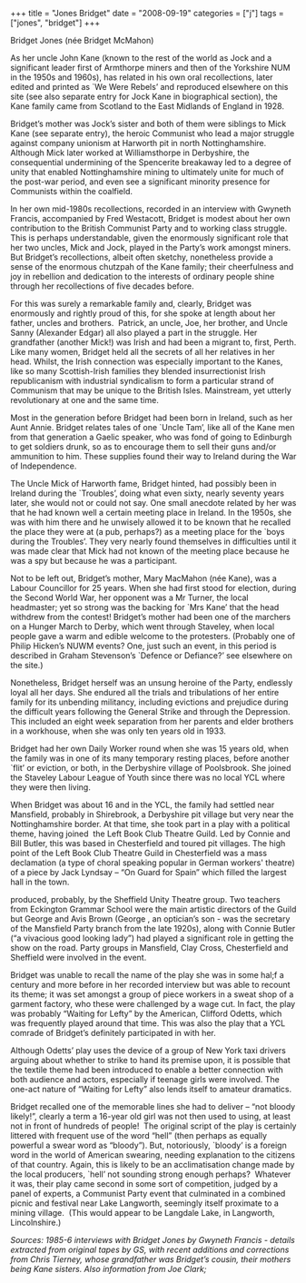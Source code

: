 +++
title = "Jones Bridget"
date = "2008-09-19"
categories = ["j"]
tags = ["jones", "bridget"]
+++

Bridget Jones (née Bridget McMahon)

As her uncle John Kane (known to the rest of the world as Jock and a significant leader first of Armthorpe miners and then of the Yorkshire NUM in the 1950s and 1960s), has related in his own oral recollections, later edited and printed as \`We Were Rebels’ and reproduced elsewhere on this site (see also separate entry for Jock Kane in biographical section), the Kane family came from Scotland to the East Midlands of England in 1928.

Bridget’s mother was Jock’s sister and both of them were siblings to Mick Kane (see separate entry), the heroic Communist who lead a major struggle against company unionism at Harworth pit in north Nottinghamshire. Although Mick later worked at Williamsthorpe in Derbyshire, the consequential undermining of the Spencerite breakaway led to a degree of unity that enabled Nottinghamshire mining to ultimately unite for much of the post-war period, and even see a significant minority presence for Communists within the coalfield.

In her own mid-1980s recollections, recorded in an interview with Gwyneth Francis, accompanied by Fred Westacott, Bridget is modest about her own contribution to the British Communist Party and to working class struggle. This is perhaps understandable, given the enormously significant role that her two uncles, Mick and Jock, played in the Party’s work amongst miners. But Bridget’s recollections, albeit often sketchy, nonetheless provide a sense of the enormous chutzpah of the Kane family; their cheerfulness and joy in rebellion and dedication to the interests of ordinary people shine through her recollections of five decades before.

For this was surely a remarkable family and, clearly, Bridget was enormously and rightly proud of this, for she spoke at length about her father, uncles and brothers.  Patrick, an uncle, Joe, her brother, and Uncle Sanny (Alexander Edgar) all also played a part in the struggle. Her grandfather (another Mick!) was Irish and had been a migrant to, first, Perth. Like many women, Bridget held all the secrets of all her relatives in her head. Whilst, the Irish connection was especially important to the Kanes, like so many Scottish-Irish families they blended insurrectionist Irish republicanism with industrial syndicalism to form a particular strand of Communism that may be unique to the British Isles. Mainstream, yet utterly revolutionary at one and the same time.

Most in the generation before Bridget had been born in Ireland, such as her Aunt Annie. Bridget relates tales of one \`Uncle Tam’, like all of the Kane men from that generation a Gaelic speaker, who was fond of going to Edinburgh to get soldiers drunk, so as to encourage them to sell their guns and/or ammunition to him. These supplies found their way to Ireland during the War of Independence.

The Uncle Mick of Harworth fame, Bridget hinted, had possibly been in Ireland during the \`Troubles’, doing what even sixty, nearly seventy years later, she would not or could not say. One small anecdote related by her was that he had known well a certain meeting place in Ireland. In the 1950s, she was with him there and he unwisely allowed it to be known that he recalled the place they were at (a pub, perhaps?) as a meeting place for the \`boys during the Troubles’. They very nearly found themselves in difficulties until it was made clear that Mick had not known of the meeting place because he was a spy but because he was a participant.

Not to be left out, Bridget’s mother, Mary MacMahon (née Kane), was a Labour Councillor for 25 years. When she had first stood for election, during the Second World War, her opponent was a Mr Turner, the local headmaster; yet so strong was the backing for \`Mrs Kane’ that the head withdrew from the contest! Bridget’s mother had been one of the marchers on a Hunger March to Derby, which went through Staveley, when local people gave a warm and edible welcome to the protesters. (Probably one of Philip Hicken’s NUWM events? One, just such an event, in this period is described in Graham Stevenson’s \`Defence or Defiance?’ see elsewhere on the site.)  
  
Nonetheless, Bridget herself was an unsung heroine of the Party, endlessly loyal all her days. She endured all the trials and tribulations of her entire family for its unbending militancy, including evictions and prejudice during the difficult years following the General Strike and through the Depression. This included an eight week separation from her parents and elder brothers in a workhouse, when she was only ten years old in 1933.

Bridget had her own Daily Worker round when she was 15 years old, when the family was in one of its many temporary resting places, before another \`flit’ or eviction, or both, in the Derbyshire village of Poolsbrook. She joined the Staveley Labour League of Youth since there was no local YCL where they were then living.

When Bridget was about 16 and in the YCL, the family had settled near Mansfield, probably in Shirebrook, a Derbyshire pit village but very near the Nottinghamshire border. At that time, she took part in a play with a political theme, having joined  the Left Book Club Theatre Guild. Led by Connie and Bill Butler, this was based in Chesterfield and toured pit villages. The high point of the Left Book Club Theatre Guild in Chesterfield was a mass declamation (a type of choral speaking popular in German workers' theatre) of a piece by Jack Lyndsay – “On Guard for Spain” which filled the largest hall in the town.

produced, probably, by the Sheffield Unity Theatre group. Two teachers from Eckington Grammar School were the main artistic directors of the Guild but George and Avis Brown (George , an optician’s son - was the secretary of the Mansfield Party branch from the late 1920s), along with Connie Butler (“a vivacious good looking lady”) had played a significant role in getting the show on the road. Party groups in Mansfield, Clay Cross, Chesterfield and Sheffield were involved in the event.

Bridget was unable to recall the name of the play she was in some hal;f a century and more before in her recorded interview but was able to recount its theme; it was set amongst a group of piece workers in a sweat shop of a garment factory, who these were challenged by a wage cut. In fact, the play was probably “Waiting for Lefty” by the American, Clifford Odetts, which was frequently played around that time. This was also the play that a YCL comrade of Bridget’s definitely participated in with her. 

Although Odetts’ play uses the device of a group of New York taxi drivers arguing about whether to strike to hand its premise upon, it is possible that the textile theme had been introduced to enable a better connection with both audience and actors, especially if teenage girls were involved. The one-act nature of “Waiting for Lefty” also lends itself to amateur dramatics.

Bridget recalled one of the memorable lines she had to deliver – “not bloody likely!”, clearly a term a 16-year old girl was not then used to using, at least not in front of hundreds of people!  The original script of the play is certainly littered with frequent use of the word “hell” (then perhaps as equally powerful a swear word as “bloody”). But, notoriously, \`bloody’ is a foreign word in the world of American swearing, needing explanation to the citizens of that country. Again, this is likely to be an acclimatisation change made by the local producers, \`hell’ not sounding strong enough perhaps?  Whatever it was, their play came second in some sort of competition, judged by a panel of experts, a Communist Party event that culminated in a combined picnic and festival near Lake Langworth, seemingly itself proximate to a mining village.  (This would appear to be Langdale Lake, in Langworth, Lincolnshire.)

_Sources: 1985-6 interviews with Bridget Jones by Gwyneth Francis - details extracted from original tapes by GS, with recent additions and corrections from Chris Tierney, whose grandfather was Bridget’s cousin, their mothers being Kane sisters. Also information from Joe Clark;_

